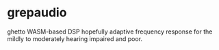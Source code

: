 # grepaudio

ghetto WASM-based DSP hopefully adaptive frequency response
for the mildly to moderately hearing impaired and poor.
